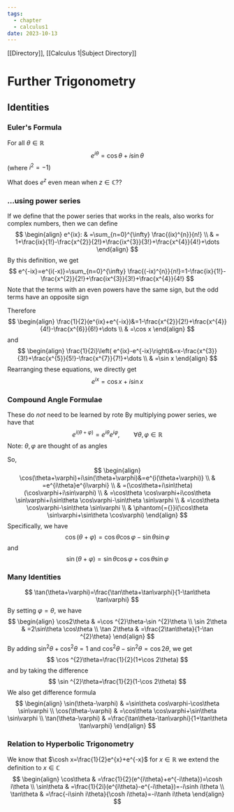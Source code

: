```yaml
---
tags:
  - chapter
  - calculus1
date: 2023-10-13
---
```

[[Directory]], [[Calculus 1|Subject Directory]]
# Further Trigonometry
## Identities
### Euler's Formula
For all $\theta \in\mathbb{R}$
$$
e^{i\theta}=\cos\theta+i\sin\theta
$$
(where $i^{2}=-1$)

What does $e^{z}$ even mean when $z\in\mathbb{C}$??
### ...using power series
If we define that the power series that works in the reals, also works for complex numbers, then we can define
$$
\begin{align}
 e^{ix}: & =\sum_{n=0}^{\infty} \frac{(ix)^{n}}{n!}  \\
 & = 1+\frac{ix}{1!}-\frac{x^{2}}{2!}+\frac{ix^{3}}{3!}+\frac{x^{4}}{4!}+\dots
 \end{align}
$$
By this definition, we get
$$
e^{-ix}=e^{i(-x)}=\sum_{n=0}^{\infty} \frac{(-ix)^{n}}{n!}=1-\frac{ix}{1!}-\frac{x^{2}}{2!}+\frac{ix^{3}}{3!}+\frac{x^{4}}{4!}
$$
Note that the terms with an even powers have the same sign, but the odd terms have an opposite sign

Therefore
$$
\begin{align}
 \frac{1}{2}(e^{ix}+e^{-ix})&=1-\frac{x^{2}}{2!}+\frac{x^{4}}{4!}-\frac{x^{6}}{6!}+\dots   \\
 & =\cos x
 \end{align}
$$
and
$$
\begin{align}
 \frac{1}{2i}\left( e^{ix}-e^{-ix}\right)&=x-\frac{x^{3}}{3!}+\frac{x^{5}}{5!}-\frac{x^{7}}{7!}+\dots \\
 & =\sin x  
 \end{align}
$$
Rearranging these equations, we directly get
$$
e^{ix}=\cos x+i\sin x
$$
### Compound Angle Formulae
These do *not* need to be learned by rote
By multiplying power series, we have that 
$$
e^{i(\theta+\varphi)}=e^{i\theta}e^{i\varphi}, \qquad\forall \theta,\, \varphi \in  \mathbb{R}
$$
Note: $\theta,\,\varphi$ are thought of as angles

So, 
$$
\begin{align}
 \cos(\theta+\varphi)+i\sin(\theta+\varphi)&=e^{i(\theta+\varphi)}   \\
 & =e^{i\theta}e^{i\varphi} \\
 & =(\cos\theta+i\sin\theta)(\cos\varphi+i\sin\varphi) \\
 & =\cos\theta \cos\varphi+i\cos\theta \sin\varphi+i\sin\theta \cos\varphi-\sin\theta \sin\varphi \\
 & =\cos\theta \cos\varphi-\sin\theta \sin\varphi \\
 & \phantom{={}}i(\cos\theta \sin\varphi+\sin\theta \cos\varphi)
 \end{align}
$$
Specifically, we have
$$
\cos(\theta+\varphi)=\cos\theta \cos\varphi-\sin\theta \sin\varphi
$$
and
$$
\sin(\theta+\varphi)=\sin\theta \cos\varphi+\cos\theta \sin\varphi
$$
### Many Identities
$$
\tan(\theta+\varphi)=\frac{\tan\theta+\tan\varphi}{1-\tan\theta \tan\varphi}
$$
By setting $\varphi=\theta$, we have
$$
\begin{align}
\cos2\theta & =\cos ^{2}\theta-\sin ^{2}\theta \\
\sin 2\theta & =2\sin\theta \cos\theta  \\
\tan 2\theta & =\frac{2\tan\theta}{1-\tan ^{2}\theta}
\end{align}
$$
By adding $\sin ^{2}\theta+\cos ^{2}\theta=1$ and $\cos ^{2}\theta-\sin ^{2}\theta=\cos 2\theta$, we get
$$
\cos ^{2}\theta=\frac{1}{2}(1+\cos 2\theta)
$$
and by taking the difference
$$
\sin ^{2}\theta=\frac{1}{2}(1-\cos 2\theta)
$$
We also get difference formula
$$
\begin{align}
\sin(\theta-\varphi) & =\sin\theta cos\varphi-\cos\theta \sin\varphi \\
\cos(\theta-\varphi) & =\cos\theta \cos\varphi+\sin\theta \sin\varphi \\
\tan(\theta-\varphi) & =\frac{\tan\theta-\tan\varphi}{1+\tan\theta \tan\varphi}
\end{align}
$$
### Relation to Hyperbolic Trigonometry
We know that $\cosh x=\frac{1}{2}e^{x}+e^{-x}$ for $x \in\mathbb{R}$
we extend the definition to $x \in\mathbb{C}$
$$
\begin{align}
\cos\theta & =\frac{1}{2}(e^{i\theta}+e^{-i\theta})=\cosh i\theta \\
\sin\theta & =\frac{1}{2i}(e^{i\theta}-e^{-i\theta})=-i\sinh i\theta \\
\tan\theta & =\frac{-i\sinh i\theta}{\cosh i\theta}=-i\tanh i\theta
\end{align}
$$

